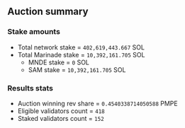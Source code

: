 ## Auction summary

### Stake amounts
- Total network stake = `402,619,443.667` SOL
- Total Marinade stake = `10,392,161.705` SOL
  - MNDE stake = `0` SOL
  - SAM stake = `10,392,161.705` SOL

### Results stats
- Auction winning rev share = `0.4540338714050588` PMPE
- Eligible validators count = `418`
- Staked validators count = `152`
